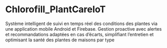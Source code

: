 # Chlorofill_PlantCareIoT
Système intelligent de suivi en temps réel des conditions des plantes via une application mobile Android et Firebase. Gestion proactive avec alertes et recommandations adaptées en cas d’écarts, simplifiant l’entretien et optimisant la santé des plantes de maisons par type
